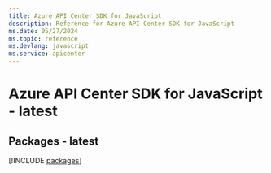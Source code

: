 ```yaml
---
title: Azure API Center SDK for JavaScript
description: Reference for Azure API Center SDK for JavaScript
ms.date: 05/27/2024
ms.topic: reference
ms.devlang: javascript
ms.service: apicenter
---
```

# Azure API Center SDK for JavaScript - latest
## Packages - latest
[!INCLUDE [packages](api-center-index.md)]
